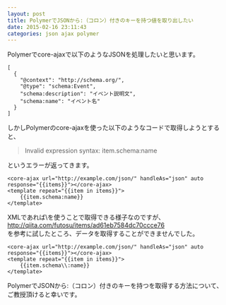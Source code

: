 ```yaml
---
layout: post
title: PolymerでJSONから:（コロン）付きのキーを持つ値を取り出したい
date: 2015-02-16 23:11:43
categories: json ajax polymer
---
```

<!-- {% raw %} -->
<p>Polymerでcore-ajaxで以下のようなJSONを処理したいと思います。</p>

<pre><code>[
  {
    "@context": "http://schema.org/", 
    "@type": "schema:Event", 
    "schema:description": "イベント説明文", 
    "schema:name": "イベント名"
  }
]
</code></pre>

<p>しかしPolymerのcore-ajaxを使った以下のようなコードで取得しようとすると、</p>

<blockquote>
  <p>Invalid expression syntax: item.schema:name</p>
</blockquote>

<p>というエラーが返ってきます。</p>

<pre><code>&lt;core-ajax url="http://example.com/json/" handleAs="json" auto response="{{items}}"&gt;&lt;/core-ajax&gt;
&lt;template repeat="{{item in items}}"&gt;
    {{item.schema:name}}
&lt;/template&gt;
</code></pre>

<p>XMLであれば\を使うことで取得できる様子なのですが、<br>
<a href="http://qiita.com/futosu/items/ad61eb7584dc70ccce76" rel="nofollow">http://qiita.com/futosu/items/ad61eb7584dc70ccce76</a><br>
を参考に試したところ、データを取得することができませんでした。</p>

<pre><code>&lt;core-ajax url="http://example.com/json/" handleAs="json" auto response="{{items}}"&gt;&lt;/core-ajax&gt;
&lt;template repeat="{{item in items}}"&gt;
    {{item.schema\\:name}}
&lt;/template&gt;
</code></pre>

<p>PolymerでJSONから:（コロン）付きのキーを持つを取得する方法について、<br>
ご教授頂けると幸いです。</p>
<!-- {% endraw %} -->
